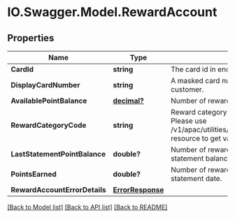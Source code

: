 # IO.Swagger.Model.RewardAccount
## Properties

Name | Type | Description | Notes
------------ | ------------- | ------------- | -------------
**CardId** | **string** | The card id  in encrypted format | 
**DisplayCardNumber** | **string** | A masked card number that can be displayed to the customer. | 
**AvailablePointBalance** | [**decimal?**](BigDecimal.md) | Number of rewards points or miles available. | 
**RewardCategoryCode** | **string** | Reward category code. This is a reference data field. Please use /v1/apac/utilities/referenceData/{rewardCategoryCode} resource to get valid value of this field with description. | [optional] 
**LastStatementPointBalance** | **double?** | Number of rewards points or miles available since last statement balance. | [optional] 
**PointsEarned** | **double?** | Number of rewards points or miles earned since last statement date. | [optional] 
**RewardAccountErrorDetails** | [**ErrorResponse**](ErrorResponse.md) |  | [optional] 

[[Back to Model list]](../README.md#documentation-for-models) [[Back to API list]](../README.md#documentation-for-api-endpoints) [[Back to README]](../README.md)

